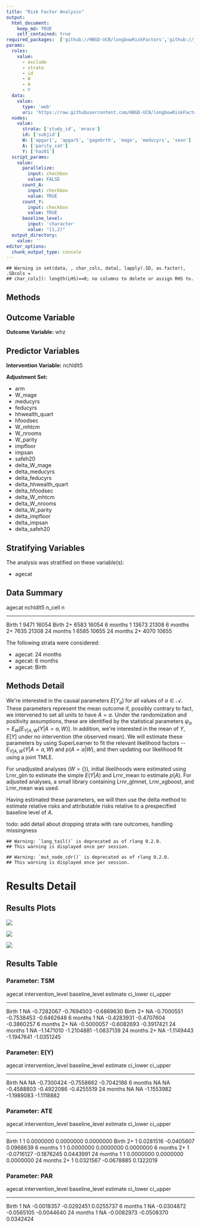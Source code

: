 ```yaml
---
title: "Risk Factor Analysis"
output: 
  html_document:
    keep_md: TRUE
    self_contained: true
required_packages:  ['github://HBGD-UCB/longbowRiskFactors','github://jeremyrcoyle/skimr@vector_types', 'github://tlverse/delayed']
params:
  roles:
    value:
      - exclude
      - strata
      - id
      - W
      - A
      - Y
  data: 
    value: 
      type: 'web'
      uri: 'https://raw.githubusercontent.com/HBGD-UCB/longbowRiskFactors/master/inst/sample_data/birthwt_data.rdata'
  nodes:
    value:
      strata: ['study_id', 'mrace']
      id: ['subjid']
      W: ['apgar1', 'apgar5', 'gagebrth', 'mage', 'meducyrs', 'sexn']
      A: ['parity_cat']
      Y: ['haz01']
  script_params:
    value:
      parallelize:
        input: checkbox
        value: FALSE
      count_A:
        input: checkbox
        value: TRUE
      count_Y:
        input: checkbox
        value: TRUE        
      baseline_level:
        input: 'character'
        value: "[1,2)"
  output_directory:
    value: ''
editor_options: 
  chunk_output_type: console
---
```







```
## Warning in set(data, , char_cols, data[, lapply(.SD, as.factor), .SDcols =
## char_cols]): length(LHS)==0; no columns to delete or assign RHS to.
```

## Methods
## Outcome Variable

**Outcome Variable:** whz

## Predictor Variables

**Intervention Variable:** nchldlt5

**Adjustment Set:**

* arm
* W_mage
* meducyrs
* feducyrs
* hhwealth_quart
* hfoodsec
* W_mhtcm
* W_nrooms
* W_parity
* impfloor
* impsan
* safeh20
* delta_W_mage
* delta_meducyrs
* delta_feducyrs
* delta_hhwealth_quart
* delta_hfoodsec
* delta_W_mhtcm
* delta_W_nrooms
* delta_W_parity
* delta_impfloor
* delta_impsan
* delta_safeh20

## Stratifying Variables

The analysis was stratified on these variable(s):

* agecat

## Data Summary

agecat      nchldlt5    n_cell       n
----------  ---------  -------  ------
Birth       1             9471   16054
Birth       2+            6583   16054
6 months    1            13673   21308
6 months    2+            7635   21308
24 months   1             6585   10655
24 months   2+            4070   10655


The following strata were considered:

* agecat: 24 months
* agecat: 6 months
* agecat: Birth



## Methods Detail

We're interested in the causal parameters $E[Y_a]$ for all values of $a \in \mathcal{A}$. These parameters represent the mean outcome if, possibly contrary to fact, we intervened to set all units to have $A=a$. Under the randomization and positivity assumptions, these are identified by the statistical parameters $\psi_a=E_W[E_{Y|A,W}(Y|A=a,W)]$.  In addition, we're interested in the mean of $Y$, $E[Y]$ under no intervention (the observed mean). We will estimate these parameters by using SuperLearner to fit the relevant likelihood factors -- $E_{Y|A,W}(Y|A=a,W)$ and $p(A=a|W)$, and then updating our likelihood fit using a joint TMLE.

For unadjusted analyses ($W=\{\}$), initial likelihoods were estimated using Lrnr_glm to estimate the simple $E(Y|A)$ and Lrnr_mean to estimate $p(A)$. For adjusted analyses, a small library containing Lrnr_glmnet, Lrnr_xgboost, and Lrnr_mean was used.

Having estimated these parameters, we will then use the delta method to estimate relative risks and attributable risks relative to a prespecified baseline level of $A$.

todo: add detail about dropping strata with rare outcomes, handling missingness



```
## Warning: `lang_tail()` is deprecated as of rlang 0.2.0.
## This warning is displayed once per session.
```

```
## Warning: `mut_node_cdr()` is deprecated as of rlang 0.2.0.
## This warning is displayed once per session.
```




# Results Detail

## Results Plots
![](/tmp/83734656-4996-4563-8d94-80ca31b90fbe/70d1503e-362d-48f1-bd85-7c9232b52ae9/REPORT_files/figure-html/plot_tsm-1.png)<!-- -->



![](/tmp/83734656-4996-4563-8d94-80ca31b90fbe/70d1503e-362d-48f1-bd85-7c9232b52ae9/REPORT_files/figure-html/plot_ate-1.png)<!-- -->



![](/tmp/83734656-4996-4563-8d94-80ca31b90fbe/70d1503e-362d-48f1-bd85-7c9232b52ae9/REPORT_files/figure-html/plot_par-1.png)<!-- -->

## Results Table

### Parameter: TSM


agecat      intervention_level   baseline_level      estimate     ci_lower     ci_upper
----------  -------------------  ---------------  -----------  -----------  -----------
Birth       1                    NA                -0.7282067   -0.7694503   -0.6869630
Birth       2+                   NA                -0.7000551   -0.7538453   -0.6462648
6 months    1                    NA                -0.4283931   -0.4707604   -0.3860257
6 months    2+                   NA                -0.5000057   -0.6082693   -0.3917421
24 months   1                    NA                -1.1471010   -1.2104881   -1.0837139
24 months   2+                   NA                -1.1149443   -1.1947641   -1.0351245


### Parameter: E(Y)


agecat      intervention_level   baseline_level      estimate     ci_lower     ci_upper
----------  -------------------  ---------------  -----------  -----------  -----------
Birth       NA                   NA                -0.7300424   -0.7558662   -0.7042186
6 months    NA                   NA                -0.4588803   -0.4922086   -0.4255519
24 months   NA                   NA                -1.1553982   -1.1989083   -1.1118882


### Parameter: ATE


agecat      intervention_level   baseline_level      estimate     ci_lower    ci_upper
----------  -------------------  ---------------  -----------  -----------  ----------
Birth       1                    1                  0.0000000    0.0000000   0.0000000
Birth       2+                   1                  0.0281516   -0.0405607   0.0968639
6 months    1                    1                  0.0000000    0.0000000   0.0000000
6 months    2+                   1                 -0.0716127   -0.1876245   0.0443991
24 months   1                    1                  0.0000000    0.0000000   0.0000000
24 months   2+                   1                  0.0321567   -0.0678885   0.1322019


### Parameter: PAR


agecat      intervention_level   baseline_level      estimate     ci_lower     ci_upper
----------  -------------------  ---------------  -----------  -----------  -----------
Birth       1                    NA                -0.0018357   -0.0292451    0.0255737
6 months    1                    NA                -0.0304872   -0.0565105   -0.0044640
24 months   1                    NA                -0.0082973   -0.0508370    0.0342424
